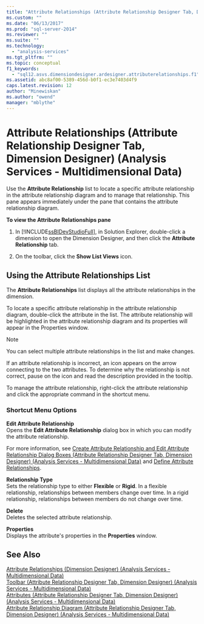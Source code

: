 ```yaml
---
title: "Attribute Relationships (Attribute Relationship Designer Tab, Dimension Designer) (Analysis Services - Multidimensional Data) | Microsoft Docs"
ms.custom: ""
ms.date: "06/13/2017"
ms.prod: "sql-server-2014"
ms.reviewer: ""
ms.suite: ""
ms.technology: 
  - "analysis-services"
ms.tgt_pltfrm: ""
ms.topic: conceptual
f1_keywords: 
  - "sql12.asvs.dimensiondesigner.ardesigner.attributerelationships.f1"
ms.assetid: abc8af00-5389-456d-b0f1-ec3e7403d4f9
caps.latest.revision: 12
author: "Minewiskan"
ms.author: "owend"
manager: "mblythe"
---
```

# Attribute Relationships (Attribute Relationship Designer Tab, Dimension Designer) (Analysis Services - Multidimensional Data)
  Use the **Attribute Relationship** list to locate a specific attribute relationship in the attribute relationship diagram and to manage that relationship. This pane appears immediately under the pane that contains the attribute relationship diagram.  
  
 **To view the Attribute Relationships pane**  
  
1.  In [!INCLUDE[ssBIDevStudioFull](../includes/ssbidevstudiofull-md.md)], in Solution Explorer, double-click a dimension to open the Dimension Designer, and then click the **Attribute Relationship** tab.  
  
2.  On the toolbar, click the **Show List Views** icon.  
  
## Using the Attribute Relationships List  
 The **Attribute Relationships** list displays all the attribute relationships in the dimension.  
  
 To locate a specific attribute relationship in the attribute relationship diagram, double-click the attribute in the list. The attribute relationship will be highlighted in the attribute relationship diagram and its properties will appear in the Properties window.  
  
> [!NOTE]  
>  You can select multiple attribute relationships in the list and make changes.  
  
 If an attribute relationship is incorrect, an icon appears on the arrow connecting to the two attributes. To determine why the relationship is not correct, pause on the icon and read the description provided in the tooltip.  
  
 To manage the attribute relationship, right-click the attribute relationship and click the appropriate command in the shortcut menu.  
  
### Shortcut Menu Options  
 **Edit Attribute Relationship**  
 Opens the **Edit Attribute Relationship** dialog box in which you can modify the attribute relationship.  
  
 For more information, see [Create Attribute Relationship and Edit Attribute Relationship Dialog Boxes &#40;Attribute Relationship Designer Tab, Dimension Designer&#41; &#40;Analysis Services - Multidimensional Data&#41;](create-edit-attribute-relationships-dialog-boxes-analysis-services-multidimensional-data.md) and [Define Attribute Relationships](multidimensional-models/attribute-relationships-define.md).  
  
 **Relationship Type**  
 Sets the relationship type to either **Flexible** or **Rigid**. In a flexible relationship, relationships between members change over time. In a rigid relationship, relationships between members do not change over time.  
  
 **Delete**  
 Deletes the selected attribute relationship.  
  
 **Properties**  
 Displays the attribute's properties in the **Properties** window.  
  
## See Also  
 [Attribute Relationships &#40;Dimension Designer&#41; &#40;Analysis Services - Multidimensional Data&#41;](attribute-relationships-dimension-designer-analysis-services-multidimensional-data.md)   
 [Toolbar &#40;Attribute Relationship Designer Tab, Dimension Designer&#41; &#40;Analysis Services - Multidimensional Data&#41;](toolbar-attribute-relationship-dimension-designer-analysis-services-multidimensional-data.md)   
 [Attributes &#40;Attribute Relationship Designer Tab, Dimension Designer&#41; &#40;Analysis Services - Multidimensional Data&#41;](attributes-designer-tab-dimension-designer-analysis-services-multidimensional-data.md)   
 [Attribute Relationship Diagram &#40;Attribute Relationship Designer Tab, Dimension Designer&#41; &#40;Analysis Services - Multidimensional Data&#41;](attribute-relationship-diagram-analysis-services-multidimensional-data.md)  
  
  